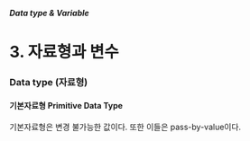 ***Data type & Variable***

# 3. 자료형과 변수

### Data type (자료형)

#### 기본자료형 Primitive Data Type
기본자료형은 변경 불가능한 값이다. 또한 이들은 pass-by-value이다.

